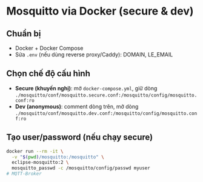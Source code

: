 # Mosquitto via Docker (secure & dev)

## Chuẩn bị
- Docker + Docker Compose
- Sửa `.env` (nếu dùng reverse proxy/Caddy): DOMAIN, LE_EMAIL

## Chọn chế độ cấu hình
- **Secure (khuyến nghị)**: mở `docker-compose.yml`, giữ dòng
  `./mosquitto/conf/mosquitto.secure.conf:/mosquitto/config/mosquitto.conf:ro`
- **Dev (anonymous)**: comment dòng trên, mở dòng
  `./mosquitto/conf/mosquitto.dev.conf:/mosquitto/config/mosquitto.conf:ro`

## Tạo user/password (nếu chạy secure)
```bash
docker run --rm -it \
  -v "$(pwd)/mosquitto:/mosquitto" \
  eclipse-mosquitto:2 \
  mosquitto_passwd -c /mosquitto/config/passwd myuser
# MQTT-Broker
